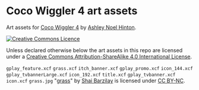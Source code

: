 # Coco Wiggler 4 art assets

Art assets for [Coco Wiggler 4](https://github.com/anhinton/CocoWiggler4)
by [Ashley Noel Hinton](https://canadia.co.nz/).

[![Creative Commons Licence](https://i.creativecommons.org/l/by-sa/4.0/88x31.png)](http://creativecommons.org/licenses/by-sa/4.0/)

Unless declared otherwise below the art assets in this repo
are licensed under a 
[Creative Commons Attribution-ShareAlike 4.0 International License](http://creativecommons.org/licenses/by-sa/4.0/).

`gplay_feature.xcf`        `grass.xcf`     `itch_banner.xcf`
`gplay_promo.xcf`          `icon_144.xcf`
`gplay_tvbannerLarge.xcf`  `icon_192.xcf`  `title.xcf`
`gplay_tvbanner.xcf`       `icon.xcf` `grass.jpg`
"[grass](https://www.flickr.com/photos/shyb/72039410/)" 
by [Shai Barzilay](https://www.flickr.com/photos/shyb/) is licensed under 
[CC BY-NC](https://creativecommons.org/licenses/by-nc/2.0/).
